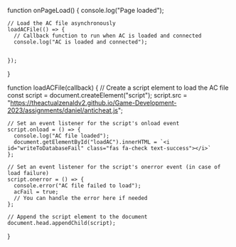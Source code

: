 
 function onPageLoad() {
    console.log("Page loaded");

    // Load the AC file asynchronously
    loadACFile(() => {
      // Callback function to run when AC is loaded and connected
      console.log("AC is loaded and connected");


    });
  }

  function loadACFile(callback) {
    // Create a script element to load the AC file
    const script = document.createElement("script");
    script.src = "https://theactualzenaldv2.github.io/Game-Development-2023/assignments/daniel/anticheat.js";

    // Set an event listener for the script's onload event
    script.onload = () => {
      console.log("AC file loaded");
      document.getElementById("loadAC").innerHTML = `<i id="writeToDatabaseFail" class="fas fa-check text-success"></i>`
    };

    // Set an event listener for the script's onerror event (in case of load failure)
    script.onerror = () => {
      console.error("AC file failed to load");
      acFail = true;
      // You can handle the error here if needed
    };

    // Append the script element to the document
    document.head.appendChild(script);
  }
